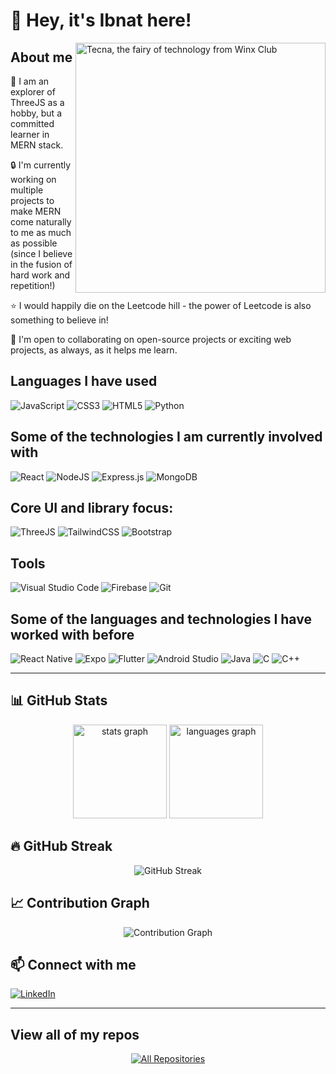 # 👋 Hey, it's Ibnat here!

<img align="right" alt="Tecna, the fairy of technology from Winx Club" width="400" src="https://64.media.tumblr.com/b6d67015c04b0ba638e5f0a176d86854/50c22d78dc35bea0-c2/s540x810/c92a6eff1c9c00cb6121f0a4451261076634f4df.gif">

## About me

🔭 I am an explorer of ThreeJS as a hobby, but a committed learner in MERN stack.

🔒 I'm currently working on multiple projects to make MERN come naturally to me as much as possible (since I believe in the fusion of hard work and repetition!)

⭐ I would happily die on the Leetcode hill - the power of Leetcode is also something to believe in!

🔗 I'm open to collaborating on open-source projects or exciting web projects, as always, as it helps me learn.

## Languages I have used

![JavaScript](https://img.shields.io/badge/javascript-%23323330.svg?style=for-the-badge&logo=javascript&logoColor=%23F7DF1E)
![CSS3](https://img.shields.io/badge/css3-%231572B6.svg?style=for-the-badge&logo=css3&logoColor=white)
![HTML5](https://img.shields.io/badge/html5-%23E34F26.svg?style=for-the-badge&logo=html5&logoColor=white)
![Python](https://img.shields.io/badge/python-3670A0?style=for-the-badge&logo=python&logoColor=ffdd54)

## Some of the technologies I am currently involved with

![React](https://img.shields.io/badge/react-%2320232a.svg?style=for-the-badge&logo=react&logoColor=%2361DAFB)
![NodeJS](https://img.shields.io/badge/node.js-6DA55F?style=for-the-badge&logo=node.js&logoColor=white)
![Express.js](https://img.shields.io/badge/express.js-%23404d59.svg?style=for-the-badge&logo=express&logoColor=%2361DAFB)
![MongoDB](https://img.shields.io/badge/MongoDB-%234ea94b.svg?style=for-the-badge&logo=mongodb&logoColor=white)

## Core UI and library focus:

![ThreeJS](https://img.shields.io/badge/threejs-black?style=for-the-badge&logo=three.js&logoColor=white)
![TailwindCSS](https://img.shields.io/badge/tailwindcss-%2338B2AC.svg?style=for-the-badge&logo=tailwind-css&logoColor=white)
![Bootstrap](https://img.shields.io/badge/bootstrap-%238511FA.svg?style=for-the-badge&logo=bootstrap&logoColor=white)

## Tools

![Visual Studio Code](https://img.shields.io/badge/Visual%20Studio%20Code-0078d7.svg?style=for-the-badge&logo=visual-studio-code&logoColor=white)
![Firebase](https://img.shields.io/badge/firebase-%23039BE5.svg?style=for-the-badge&logo=firebase)
![Git](https://img.shields.io/badge/git-%23F05033.svg?style=for-the-badge&logo=git&logoColor=white)

## Some of the languages and technologies I have worked with before

![React Native](https://img.shields.io/badge/react_native-%2320232a.svg?style=for-the-badge&logo=react&logoColor=%2361DAFB)
![Expo](https://img.shields.io/badge/expo-1C1E24?style=for-the-badge&logo=expo&logoColor=#D04A37)
![Flutter](https://img.shields.io/badge/Flutter-%2302569B.svg?style=for-the-badge&logo=Flutter&logoColor=white)
![Android Studio](https://img.shields.io/badge/Android%20Studio-3DDC84.svg?style=for-the-badge&logo=android-studio&logoColor=white)
![Java](https://img.shields.io/badge/java-%23ED8B00.svg?style=for-the-badge&logo=openjdk&logoColor=white)
![C](https://img.shields.io/badge/c-%2300599C.svg?style=for-the-badge&logo=c&logoColor=white)
![C++](https://img.shields.io/badge/c++-%2300599C.svg?style=for-the-badge&logo=c%2B%2B&logoColor=white)


---

## 📊 GitHub Stats

<div align="center">
  <img src="https://github-readme-stats.vercel.app/api?username=ibnatz&hide_title=false&hide_rank=false&show_icons=true&include_all_commits=true&count_private=true&disable_animations=false&theme=dracula&locale=en&hide_border=false" height="150" alt="stats graph"  />
  <img src="https://github-readme-stats.vercel.app/api/top-langs?username=ibnatz&locale=en&hide_title=false&layout=compact&card_width=320&langs_count=5&theme=dracula&hide_border=false" height="150" alt="languages graph"  />
</div>

## 🔥 GitHub Streak

<div align="center">
  <img src="https://github-readme-streak-stats.herokuapp.com/?user=ibnatz&theme=radical" alt="GitHub Streak" />
</div>

## 📈 Contribution Graph

<div align="center">
  <img src="https://github-readme-activity-graph.vercel.app/graph?username=ibnatz&theme=react-dark&hide_border=true" alt="Contribution Graph" />
</div>


## 📫 Connect with me

[![LinkedIn](https://img.shields.io/badge/LinkedIn-%230077B5.svg?style=for-the-badge&logo=linkedin&logoColor=white)](https://bd.linkedin.com/in/ibnat-zareen-8b79a7260)

---

## View all of my repos

<div align="center">
  <a href="https://github.com/ibnatz?tab=repositories">
    <img src="https://img.shields.io/badge/All%20Repos-100000?style=for-the-badge&logo=github&logoColor=white" alt="All Repositories" />
  </a>
</div>

